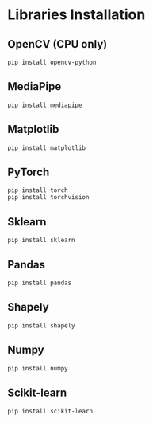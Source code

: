# Libraries Installation
## OpenCV (CPU only)
```
pip install opencv-python
```
## MediaPipe
```
pip install mediapipe
```
## Matplotlib
```
pip install matplotlib
```
## PyTorch
```
pip install torch
pip install torchvision
```
## Sklearn
```
pip install sklearn
```
## Pandas
```
pip install pandas
```
## Shapely
```
pip install shapely
```
## Numpy
```
pip install numpy
```
## Scikit-learn
```
pip install scikit-learn
```
